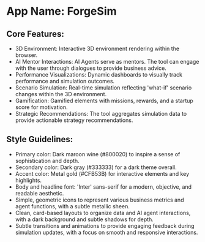 # **App Name**: ForgeSim

## Core Features:

- 3D Environment: Interactive 3D environment rendering within the browser.
- AI Mentor Interactions: AI Agents serve as mentors. The tool can engage with the user through dialogues to provide business advice.
- Performance Visualizations: Dynamic dashboards to visually track performance and simulation outcomes.
- Scenario Simulation: Real-time simulation reflecting 'what-if' scenario changes within the 3D environment.
- Gamification: Gamified elements with missions, rewards, and a startup score for motivation.
- Strategic Recommendations: The tool aggregates simulation data to provide actionable strategy recommendations.

## Style Guidelines:

- Primary color: Dark maroon wine (#800020) to inspire a sense of sophistication and depth.
- Secondary color: Dark gray (#333333) for a dark theme overall.
- Accent color: Metal gold (#CFB53B) for interactive elements and key highlights.
- Body and headline font: 'Inter' sans-serif for a modern, objective, and readable aesthetic.
- Simple, geometric icons to represent various business metrics and agent functions, with a subtle metallic sheen.
- Clean, card-based layouts to organize data and AI agent interactions, with a dark background and subtle shadows for depth.
- Subtle transitions and animations to provide engaging feedback during simulation updates, with a focus on smooth and responsive interactions.